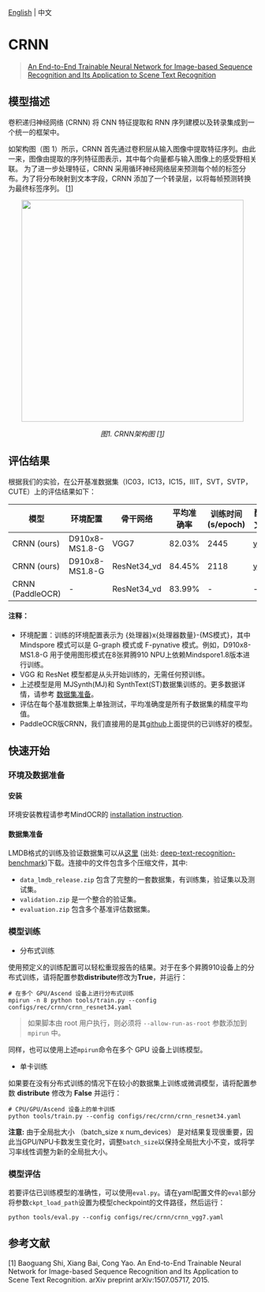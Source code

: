 [English](https://github.com/mindspore-lab/mindocr/blob/main/configs/rec/crnn/README.md) | 中文

# CRNN
<!--- Guideline: use url linked to abstract in ArXiv instead of PDF for fast loading.  -->

> [An End-to-End Trainable Neural Network for Image-based Sequence
Recognition and Its Application to Scene Text Recognition](https://https://arxiv.org/abs/1507.05717)

## 模型描述
<!--- Guideline: Introduce the model and architectures. Cite if you use/adopt paper explanation from others. -->

卷积递归神经网络 (CRNN) 将 CNN 特征提取和 RNN 序列建模以及转录集成到一个统一的框架中。

如架构图（图 1）所示，CRNN 首先通过卷积层从输入图像中提取特征序列。由此一来，图像由提取的序列特征图表示，其中每个向量都与输入图像上的感受野相关联。 为了进一步处理特征，CRNN 采用循环神经网络层来预测每个帧的标签分布。为了将分布映射到文本字段，CRNN 添加了一个转录层，以将每帧预测转换为最终标签序列。 [<a href="#references">1</a>]

<!--- Guideline: If an architecture table/figure is available in the paper, put one here and cite for intuitive illustration. -->

<p align="center">
  <img src="https://user-images.githubusercontent.com/26082447/224601239-a569a1d4-4b29-4fa8-804b-6690cb50caef.PNG" width=450 />
</p>
<p align="center">
  <em> 图1. CRNN架构图 [<a href="#references">1</a>] </em>
</p>

## 评估结果
<!--- Guideline:
Table Format:
- Model: model name in lower case with _ seperator.
- Context: Training context denoted as {device}x{pieces}-{MS mode}, where mindspore mode can be G - graph mode or F - pynative mode with ms function. For example, D910x8-G is for training on 8 pieces of Ascend 910 NPU using graph mode.
- Top-1 and Top-5: Keep 2 digits after the decimal point.
- Params (M): # of model parameters in millions (10^6). Keep 2 digits after the decimal point
- Recipe: Training recipe/configuration linked to a yaml config file. Use absolute url path.
- Download: url of the pretrained model weights. Use absolute url path.
-->

根据我们的实验，在公开基准数据集（IC03，IC13，IC15，IIIT，SVT，SVTP，CUTE）上的评估结果如下：

<div align="center">

| **模型** | **环境配置** |**骨干网络** | **平均准确率**  | 训练时间(s/epoch) | **配置文件** | **模型权重下载** | 
|-----------|--------------|------------------|------------|--------------| ------ | ------|
| CRNN (ours)    | D910x8-MS1.8-G | VGG7       | 82.03%     |  2445  | [yaml](https://github.com/mindspore-lab/mindocr/blob/main/configs/rec/crnn/crnn_vgg7.yaml)     | [weights](https://download.mindspore.cn/toolkits/mindocr/crnn/crnn_vgg7-ea7e996c.ckpt)     |
| CRNN (ours)    | D910x8-MS1.8-G | ResNet34_vd   | 84.45%   |  2118    | [yaml](https://github.com/mindspore-lab/mindocr/blob/main/configs/rec/crnn/crnn_resnet34.yaml) | [weights](https://download.mindspore.cn/toolkits/mindocr/crnn/crnn_resnet34-83f37f07.ckpt) |
| CRNN (PaddleOCR) | - | ResNet34_vd | 83.99% | - | - |

</div>

#### 注释：
- 环境配置：训练的环境配置表示为 {处理器}x{处理器数量}-{MS模式}，其中 Mindspore 模式可以是 G-graph 模式或 F-pynative 模式。例如，D910x8-MS1.8-G 用于使用图形模式在8张昇腾910 NPU上依赖Mindspore1.8版本进行训练。
- VGG 和 ResNet 模型都是从头开始训练的，无需任何预训练。
- 上述模型是用 MJSynth(MJ)和 SynthText(ST)数据集训练的。更多数据详情，请参考 [数据集准备](#数据集准备)。
- 评估在每个基准数据集上单独测试，平均准确度是所有子数据集的精度平均值。
- PaddleOCR版CRNN，我们直接用的是其[github](https://github.com/PaddlePaddle/PaddleOCR/blob/release/2.6/doc/doc_en/algorithm_rec_crnn_en.md)上面提供的已训练好的模型。


## 快速开始
### 环境及数据准备

#### 安装
环境安装教程请参考MindOCR的 [installation instruction](https://github.com/mindspore-lab/mindocr#installation).

#### 数据集准备
LMDB格式的训练及验证数据集可以从[这里](https://www.dropbox.com/sh/i39abvnefllx2si/AAAbAYRvxzRp3cIE5HzqUw3ra?dl=0) (出处: [deep-text-recognition-benchmark](https://github.com/clovaai/deep-text-recognition-benchmark#download-lmdb-dataset-for-traininig-and-evaluation-from-here))下载。连接中的文件包含多个压缩文件，其中:
- `data_lmdb_release.zip` 包含了完整的一套数据集，有训练集，验证集以及测试集。
- `validation.zip` 是一个整合的验证集。
- `evaluation.zip` 包含多个基准评估数据集。

### 模型训练
<!--- Guideline: Avoid using shell script in the command line. Python script preferred. -->

* 分布式训练

使用预定义的训练配置可以轻松重现报告的结果。对于在多个昇腾910设备上的分布式训练，请将配置参数**distribute**修改为**True**，并运行：

```shell
# 在多个 GPU/Ascend 设备上进行分布式训练
mpirun -n 8 python tools/train.py --config configs/rec/crnn/crnn_resnet34.yaml
```
> 如果脚本由 root 用户执行，则必须将 `--allow-run-as-root` 参数添加到 `mpirun` 中。

同样，也可以使用上述`mpirun`命令在多个 GPU 设备上训练模型。


* 单卡训练

如果要在没有分布式训练的情况下在较小的数据集上训练或微调模型，请将配置参数 **distribute** 修改为 **False** 并运行：

```shell
# CPU/GPU/Ascend 设备上的单卡训练
python tools/train.py --config configs/rec/crnn/crnn_resnet34.yaml
```

**注意:**  由于全局批大小 （batch_size x num_devices） 是对结果复现很重要，因此当GPU/NPU卡数发生变化时，调整`batch_size`以保持全局批大小不变，或将学习率线性调整为新的全局批大小。

### 模型评估

若要评估已训练模型的准确性，可以使用`eval.py`。请在yaml配置文件的`eval`部分将参数`ckpt_load_path`设置为模型checkpoint的文件路径，然后运行：

```
python tools/eval.py --config configs/rec/crnn/crnn_vgg7.yaml
```

## 参考文献
<!--- Guideline: Citation format GB/T 7714 is suggested. -->

[1] Baoguang Shi, Xiang Bai, Cong Yao. An End-to-End Trainable Neural Network for Image-based Sequence Recognition and Its Application to Scene Text Recognition. arXiv preprint arXiv:1507.05717, 2015.
